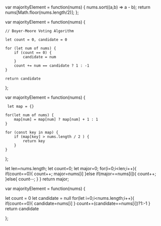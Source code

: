 

var majorityElement = function(nums) {
      nums.sort((a,b) => a - b);
    return nums[Math.floor(nums.length/2)];
};



var majorityElement = function(nums) {
     
    // Boyer-Moore Voting Algorithm
    
    let count = 0, candidate = 0
    
    for (let num of nums) {
        if (count == 0) {
            candidate = num
        }
        count += num == candidate ? 1 : -1
    }
    
    return candidate
};


var majorityElement = function(nums) {
     
     let map = {}
    
    for(let num of nums) {
        map[num] = map[num] ? map[num] + 1 : 1
    }

    for (const key in map) {
        if (map[key] > nums.length / 2 ) {
            return key
        }      
    }
};


<!-- O(1) space and O(n) Time -->


  let len=nums.length;
    let count=0;
    let major=0;
    for(i=0;i<len;i++){
        if(count==0){
            count++;
            major=nums[i]
        }else if(major==nums[i]){
            count++;
        }else{
            count--;
        }
    }
    return major;


<!-- O(1) space and O(n) Time -->

var majorityElement = function(nums) {
     
 let count = 0
let candidate = null
for(let i=0;i<nums.length;i++){
        if(count==0){
            candidate=nums[i]
        }
        count+=(candidate==nums[i])?1:-1
}
return candidate

};